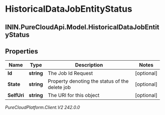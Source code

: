 # HistoricalDataJobEntityStatus

## ININ.PureCloudApi.Model.HistoricalDataJobEntityStatus

## Properties

|Name | Type | Description | Notes|
|------------ | ------------- | ------------- | -------------|
| **Id** | **string** | The Job Id Request | [optional] |
| **State** | **string** | Property denoting the status of the delete job | [optional] |
| **SelfUri** | **string** | The URI for this object | [optional] |



_PureCloudPlatform.Client.V2 242.0.0_
